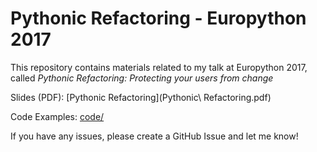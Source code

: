# Pythonic Refactoring - Europython 2017

This repository contains materials related to my talk at Europython 2017, called *Pythonic Refactoring: Protecting your users from change*

Slides (PDF): [Pythonic Refactoring](Pythonic\ Refactoring.pdf)

Code Examples: [code/](code)

If you have any issues, please create a GitHub Issue and let me know!